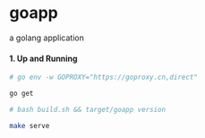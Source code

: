 # goapp
a golang application


#### 1. Up and Running
```bash
# go env -w GOPROXY="https://goproxy.cn,direct"

go get

# bash build.sh && target/goapp version

make serve
```
